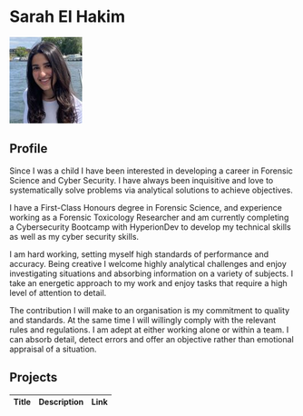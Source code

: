 # Sarah El Hakim

![Profile Picture](Profile.jpg)

## Profile

Since I was a child I have been interested in developing a career in Forensic Science and Cyber Security. I have always been inquisitive and love to systematically solve problems via analytical solutions to achieve objectives. 

I have a First-Class Honours degree in Forensic Science, and experience working as a Forensic Toxicology Researcher and am currently completing a Cybersecurity Bootcamp with HyperionDev to develop my technical skills as well as my cyber security skills.

I am hard working, setting myself high standards of performance and accuracy. Being creative I welcome highly analytical challenges and enjoy investigating situations and absorbing information on a variety of subjects. I take an energetic approach to my work and enjoy tasks that require a high level of attention to detail. 

The contribution I will make to an organisation is my commitment to quality and standards. At the same time I will willingly comply with the relevant rules and regulations. I am adept at either working alone or within a team. I can absorb detail, detect errors and offer an objective rather than emotional appraisal of a situation.

## Projects

| Title | Description | Link |
|-------|-------------|------|